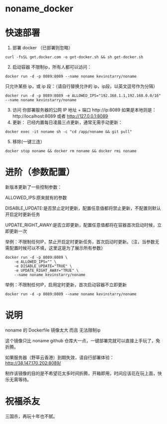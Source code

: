 # noname_docker
# 快速部署
1. 部署 docker （已部署则忽略）
```
curl -fsSL get.docker.com -o get-docker.sh && sh get-docker.sh
```
2. 启动容器
不限制ip，所有人都可以访问：
```
docker run -d -p 8089:8089 --name noname kevinstarry/noname
```
只允许某些 ip，或 ip 段：（请自行替换允许的 ip，ip段，以英文逗号作为分隔）
```
docker run -d -p 8089:8089 -e ALLOWED_IPS="192.168.1.1,192.168.0.0/16" --name noname kevinstarry/noname
```
3. 访问
你部署服务器的公网 IP 地址 + 端口 http://ip:8089 如果是本地则是：http://localhost:8089 或者 http://127.0.0.1:8089
4. 更新：
已经内置每日凌晨三点更新，通常无需手动更新：
```
docker exec -it noname sh -c "cd /app/noname && git pull"
```
5. 移除(一键三连）
```
docker stop noname && docker rm noname && docker rmi noname 
```

# 进阶（参数配置）
新版本更新了一些控制参数：

ALLOWED_IPS:原来就有的参数

DISABLE_UPDATE:是否禁止定时更新，配置任意值都将禁止更新，不配置则默认开启定时更新任务

UPDATE_RIGHT_AWAY:是否立即更新，配置任意值都将在容器首次启动时候，立即更新一次

举例：不限制任何IP，禁止开启定时更新任务，首次启动时更新。（注，当参数无需配置时候可以不填，这里这是为了展示所有参数）
```
docker run -d -p 8089:8089 \
    -e ALLOWED_IPS="" \
    -e DISABLE_UPDATE="TRUE" \
    -e UPDATE_RIGHT_AWAY="TRUE" \
    --name noname kevinstarry/noname
```

举例：不限制任何IP，启用定时更新，首次启动容器不立即更新
```
docker run -d -p 8089:8089 --name noname kevinstarry/noname
```
# 说明
noname 的 Dockerfile 镜像太大 而且 无法限制ip

这个镜像只比 noname github 仓库大一点，一键部署完就可以直接上手玩了，免折腾。

如果服务器（野草云香港）到期失效，请自行部署体验：http://38.147.170.202:8089/

制作该镜像的目的是不希望花太多时间折腾，开箱即用，时间应该花在玩上面，快乐无需等待。
# 祝福杀友
三国杀，再玩十年也不腻。



